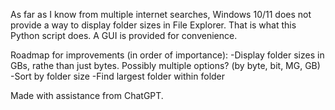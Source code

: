 As far as I know from multiple internet searches, Windows 10/11 does not provide a way to display folder sizes in File Explorer. That is what this Python script does. A GUI is provided for convenience. 

Roadmap for improvements (in order of importance):
-Display folder sizes in GBs, rathe than just bytes. Possibly multiple options? (by byte, bit, MG, GB)
-Sort by folder size 
-Find largest folder within folder


Made with assistance from ChatGPT. 
